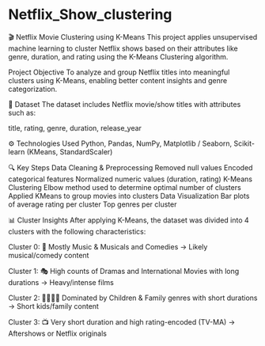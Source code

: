 # Netflix_Show_clustering
🎬 Netflix Movie Clustering using K-Means
This project applies unsupervised machine learning to cluster Netflix shows based on their attributes like genre, duration, and rating using the K-Means Clustering algorithm.

Project Objective
To analyze and group Netflix titles into meaningful clusters using K-Means, enabling better content insights and genre categorization.

📂 Dataset
The dataset includes Netflix movie/show titles with attributes such as:

title, rating, genre, duration, release_year

⚙️ Technologies Used
Python, Pandas, NumPy, Matplotlib / Seaborn, Scikit-learn (KMeans, StandardScaler)

🔍 Key Steps
Data Cleaning & Preprocessing
Removed null values
Encoded categorical features
Normalized numeric values (duration, rating)
K-Means Clustering
Elbow method used to determine optimal number of clusters
Applied KMeans to group movies into clusters
Data Visualization
Bar plots of average rating per cluster
Top genres per cluster

📊 Cluster Insights
After applying K-Means, the dataset was divided into 4 clusters with the following characteristics:

Cluster 0:
🎵 Mostly Music & Musicals and Comedies → Likely musical/comedy content

Cluster 1:
🎭 High counts of Dramas and International Movies with long durations → Heavy/intense films

Cluster 2:
👨‍👩‍👧‍👦 Dominated by Children & Family genres with short durations → Short kids/family content

Cluster 3:
📺 Very short duration and high rating-encoded (TV-MA) → Aftershows or Netflix originals
